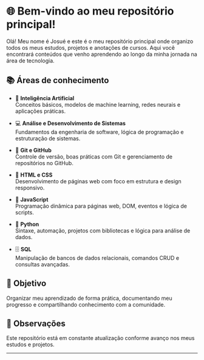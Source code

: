 <!-- # Public Knowledge Base 💻

#### hello, welcome to my repository that aims to show my knowledge and skills acquired during my studies on programming.

## See some of the themes that can be found in this repository:

* **[JavaScript](https://github.com/Costajosue/pkb/tree/main/JavaScript)** In this repository I show my entire journey with the Javascript language with a complete course of the language, I also show some exercises

* **[Python](https://github.com/Costajosue/pkb/tree/main/Python)** In this repository I show my entire journey with the python language

* **[Imersão Dev com Google Gemini](https://github.com/Costajosue/public-Knowledge-base/tree/main/Imers%C3%A3o%20Dev%20com%20gemini)** Creating my first website in HTML, CSS and Javascript.

* **[Bc Systems Analysis & Development](https://github.com/Costajosue/public_knowledge_base/tree/main/Python/Curso%20em%20video%20-%20Mundo%20III)** In this repository you will find some of my learnings in relation to the systems analysis and development course. -->

# 🌐 Bem-vindo ao meu repositório principal!

Olá! Meu nome é Josué e este é o meu repositório principal onde organizo todos os meus estudos, projetos e anotações de cursos. Aqui você encontrará conteúdos que venho aprendendo ao longo da minha jornada na área de tecnologia.

## 📚 Áreas de conhecimento

- 🤖 **Inteligência Artificial**  
  Conceitos básicos, modelos de machine learning, redes neurais e aplicações práticas.

- 💻 **Análise e Desenvolvimento de Sistemas**  
  Fundamentos da engenharia de software, lógica de programação e estruturação de sistemas.

- 🔧 **Git e GitHub**  
  Controle de versão, boas práticas com Git e gerenciamento de repositórios no GitHub.

- 🎨 **HTML e CSS**  
  Desenvolvimento de páginas web com foco em estrutura e design responsivo.

- 🧠 **JavaScript**  
  Programação dinâmica para páginas web, DOM, eventos e lógica de scripts.

- 🐍 **Python**  
  Sintaxe, automação, projetos com bibliotecas e lógica para análise de dados.

- 🗄️ **SQL**  
  Manipulação de bancos de dados relacionais, comandos CRUD e consultas avançadas.

## 🚀 Objetivo

Organizar meu aprendizado de forma prática, documentando meu progresso e compartilhando conhecimento com a comunidade.

## 📌 Observações

Este repositório está em constante atualização conforme avanço nos meus estudos e projetos.

---
